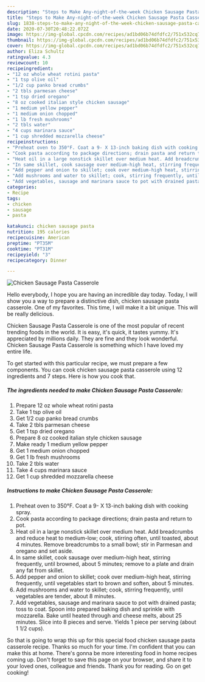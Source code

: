 ```yaml
---
description: "Steps to Make Any-night-of-the-week Chicken Sausage Pasta Casserole"
title: "Steps to Make Any-night-of-the-week Chicken Sausage Pasta Casserole"
slug: 1838-steps-to-make-any-night-of-the-week-chicken-sausage-pasta-casserole
date: 2020-07-30T20:48:22.072Z
image: https://img-global.cpcdn.com/recipes/ad1bd06b74dfdfc2/751x532cq70/chicken-sausage-pasta-casserole-recipe-main-photo.jpg
thumbnail: https://img-global.cpcdn.com/recipes/ad1bd06b74dfdfc2/751x532cq70/chicken-sausage-pasta-casserole-recipe-main-photo.jpg
cover: https://img-global.cpcdn.com/recipes/ad1bd06b74dfdfc2/751x532cq70/chicken-sausage-pasta-casserole-recipe-main-photo.jpg
author: Eliza Schultz
ratingvalue: 4.3
reviewcount: 10
recipeingredient:
- "12 oz whole wheat rotini pasta"
- "1 tsp olive oil"
- "1/2 cup panko bread crumbs"
- "2 tbls parmesan cheese"
- "1 tsp dried oregano"
- "8 oz cooked italian style chicken sausage"
- "1 medium yellow pepper"
- "1 medium onion chopped"
- "1 lb fresh mushrooms"
- "2 tbls water"
- "4 cups marinara sauce"
- "1 cup shredded mozzarella cheese"
recipeinstructions:
- "Preheat oven to 350°F. Coat a 9- X 13-inch baking dish with cooking spray."
- "Cook pasta according to package directions; drain pasta and return to pot."
- "Heat oil in a large nonstick skillet over medium heat. Add breadcrumbs and reduce heat to medium-low; cook, stirring often, until toasted, about 4 minutes. Remove breadcrumbs to a small bowl; stir in Parmesan and oregano and set aside."
- "In same skillet, cook sausage over medium-high heat, stirring frequently, until browned, about 5 minutes; remove to a plate and drain any fat from skillet."
- "Add pepper and onion to skillet; cook over medium-high heat, stirring frequently, until vegetables start to brown and soften, about 5 minutes."
- "Add mushrooms and water to skillet; cook, stirring frequently, until vegetables are tender, about 8 minutes."
- "Add vegetables, sausage and marinara sauce to pot with drained pasta; toss to coat. Spoon into prepared baking dish and sprinkle with mozzarella. Bake until heated through and cheese melts, about 25 minutes. Slice into 8 pieces and serve. Yields 1 piece per serving (about 1 1/2 cups)."
categories:
- Recipe
tags:
- chicken
- sausage
- pasta

katakunci: chicken sausage pasta 
nutrition: 195 calories
recipecuisine: American
preptime: "PT35M"
cooktime: "PT31M"
recipeyield: "3"
recipecategory: Dinner

---
```



![Chicken Sausage Pasta Casserole](https://img-global.cpcdn.com/recipes/ad1bd06b74dfdfc2/751x532cq70/chicken-sausage-pasta-casserole-recipe-main-photo.jpg)

Hello everybody, I hope you are having an incredible day today. Today, I will show you a way to prepare a distinctive dish, chicken sausage pasta casserole. One of my favorites. This time, I will make it a bit unique. This will be really delicious.

Chicken Sausage Pasta Casserole is one of the most popular of recent trending foods in the world. It is easy, it's quick, it tastes yummy. It's appreciated by millions daily. They are fine and they look wonderful. Chicken Sausage Pasta Casserole is something which I have loved my entire life.




To get started with this particular recipe, we must prepare a few components. You can cook chicken sausage pasta casserole using 12 ingredients and 7 steps. Here is how you cook that.

<!--inarticleads1-->

##### The ingredients needed to make Chicken Sausage Pasta Casserole:

1. Prepare 12 oz whole wheat rotini pasta
1. Take 1 tsp olive oil
1. Get 1/2 cup panko bread crumbs
1. Take 2 tbls parmesan cheese
1. Get 1 tsp dried oregano
1. Prepare 8 oz cooked italian style chicken sausage
1. Make ready 1 medium yellow pepper
1. Get 1 medium onion chopped
1. Get 1 lb fresh mushrooms
1. Take 2 tbls water
1. Take 4 cups marinara sauce
1. Get 1 cup shredded mozzarella cheese




<!--inarticleads2-->

##### Instructions to make Chicken Sausage Pasta Casserole:

1. Preheat oven to 350°F. Coat a 9- X 13-inch baking dish with cooking spray.
1. Cook pasta according to package directions; drain pasta and return to pot.
1. Heat oil in a large nonstick skillet over medium heat. Add breadcrumbs and reduce heat to medium-low; cook, stirring often, until toasted, about 4 minutes. Remove breadcrumbs to a small bowl; stir in Parmesan and oregano and set aside.
1. In same skillet, cook sausage over medium-high heat, stirring frequently, until browned, about 5 minutes; remove to a plate and drain any fat from skillet.
1. Add pepper and onion to skillet; cook over medium-high heat, stirring frequently, until vegetables start to brown and soften, about 5 minutes.
1. Add mushrooms and water to skillet; cook, stirring frequently, until vegetables are tender, about 8 minutes.
1. Add vegetables, sausage and marinara sauce to pot with drained pasta; toss to coat. Spoon into prepared baking dish and sprinkle with mozzarella. Bake until heated through and cheese melts, about 25 minutes. Slice into 8 pieces and serve. Yields 1 piece per serving (about 1 1/2 cups).




So that is going to wrap this up for this special food chicken sausage pasta casserole recipe. Thanks so much for your time. I'm confident that you can make this at home. There's gonna be more interesting food in home recipes coming up. Don't forget to save this page on your browser, and share it to your loved ones, colleague and friends. Thank you for reading. Go on get cooking!
